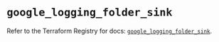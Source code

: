 # `google_logging_folder_sink`

Refer to the Terraform Registry for docs: [`google_logging_folder_sink`](https://registry.terraform.io/providers/hashicorp/google/6.49.0/docs/resources/logging_folder_sink).
